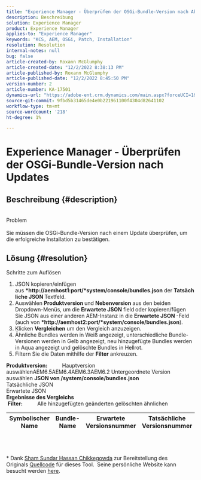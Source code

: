 ```yaml
---
title: "Experience Manager - Überprüfen der OSGi-Bundle-Version nach Aktualisierungen"
description: Beschreibung
solution: Experience Manager
product: Experience Manager
applies-to: "Experience Manager"
keywords: "KCS, AEM, OSGi, Patch, Installation"
resolution: Resolution
internal-notes: null
bug: false
article-created-by: Roxann McGlumphy
article-created-date: "12/2/2022 8:38:13 PM"
article-published-by: Roxann McGlumphy
article-published-date: "12/2/2022 8:45:50 PM"
version-number: 2
article-number: KA-17501
dynamics-url: "https://adobe-ent.crm.dynamics.com/main.aspx?forceUCI=1&pagetype=entityrecord&etn=knowledgearticle&id=6dd1c83c-8172-ed11-9561-6045bd006079"
source-git-commit: 9fbd5b31465de4e0b221961100f4304d82641102
workflow-type: tm+mt
source-wordcount: '218'
ht-degree: 1%

---
```


# Experience Manager - Überprüfen der OSGi-Bundle-Version nach Updates

## Beschreibung {#description}

<br>Problem<br><br>
Sie müssen die OSGi-Bundle-Version nach einem Update überprüfen, um die erfolgreiche Installation zu bestätigen.


## Lösung {#resolution}

Schritte zum Auflösen<br>
1. JSON kopieren/einfügen aus <b>*http://aemhost1:port/*system/console/bundles.json</b> der <b>Tatsächliche JSON </b>Textfeld.
2. Auswählen <b>Produktversion </b>und <b>Nebenversion</b> aus den beiden Dropdown-Menüs, um die <b>Erwartete JSON</b> field<b> </b>oder kopieren/fügen Sie JSON aus einer anderen AEM-Instanz in die <b>Erwartete JSON </b>-Feld (auch von <b>*http://aemhost2:port/*system/console/bundles.json</b>).
3. Klicken <b>Vergleichen</b> um den Vergleich anzuzeigen.
4. Ähnliche Bundles werden in Weiß angezeigt, unterschiedliche Bundle-Versionen werden in Gelb angezeigt, neu hinzugefügte Bundles werden in Aqua angezeigt und gelöschte Bundles in Hellrot.
5. Filtern Sie die Daten mithilfe der <b>Filter</b> ankreuzen.

<b>Produktversion:</b>          Hauptversion auswählenAEM6.5AEM6.4AEM6.3AEM6.2 Untergeordnete Version auswählen
<b>JSON von /system/console/bundles.json</b><br>Tatsächliche JSON <br>Erwartete JSON 
 <br><b>Ergebnisse des Vergleichs</b><br> <b>Filter:</b>          Alle hinzugefügten geänderten gelöschten ähnlichen     <br>

| Symbolischer Name | Bundle-Name | Erwartete Versionsnummer | Tatsächliche Versionsnummer |
| --- | --- | --- | --- |

<br> 




\* Dank [Sham Sundar Hassan Chikkegowda](https://www.linkedin.com/in/sham-sundar-hassan-chikkegowda-6b03a517) zur Bereitstellung des Originals [Quellcode](https://github.com/Schikkeg/schikkeg.github.io/blob/master/tools/coi.html) für dieses Tool.  Seine persönliche Website kann besucht werden [here](http://www.aemstuff.com/).
